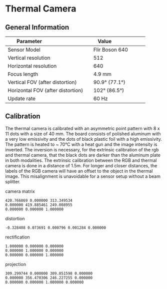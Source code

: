 # Thermal Camera
## General Information

| Parameter                             | Value                     |
|---------------------------------------|---------------------------|
| Sensor Model                          | Flir Boson 640            |
| Vertical resolution                   | 512                       |
| Horizontal resolution                 | 640                       |
| Focus length                          | 4.9 mm                        |
| Vertical FOV (after distortion)       | 90.9° (77.1°)             |
| Horizontal FOV (after distortion)     | 102° (86.5°)              |
| Update rate                           | 60 Hz                     |

## Calibration
The thermal camera is calibrated with an asymmetric point pattern with 8 x 11 dots with a size of 40 mm. The board consists of polished aluminum with a very low emissivity and the dots of black plastic foil with a high emissivity.
The pattern is heated to ~ 70°C with a heat gun and the image intensity is inverted. The inversion is necessary, for the extrinsic calibration of the rgb and thermal camera, that the black dots are darker than the aluminum plate in both modalities.
The extrinsic calibration between the RGB and thermal camera is done in a distance of 1.5m. For longer and closer distances, the labels of the RGB camera will have an offset to the object in the thermal image.
This misalignment is unavoidable for a sensor setup without a beam splitter. 

camera matrix  
```
420.766869 0.000000 313.349534
0.000000 419.885461 249.008955
0.000000 0.000000 1.000000
```

distortion  
```
-0.328408 0.073691 0.000796 0.001284 0.000000
```

rectification  
```
1.000000 0.000000 0.000000
0.000000 1.000000 0.000000
0.000000 0.000000 1.000000
```

projection  
```
309.299744 0.000000 309.851598 0.000000
0.000000 356.470306 246.227255 0.000000
0.000000 0.000000 1.000000 0.000000
```